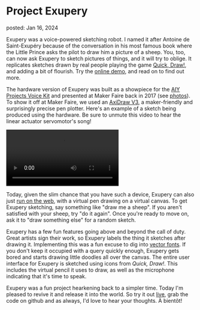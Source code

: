 Project Exupery
===
posted: Jan 16, 2024

Exupery was a voice-powered sketching robot. I named it after Antoine de Saint-Exupéry because of the conversation in his most famous book where the Little Prince asks the pilot to draw him a picture of a sheep. You, too, can now ask Exupery to sketch pictures of things, and it will try to oblige. It replicates sketches drawn by real people playing the game [Quick, Draw!](https://quickdraw.withgoogle.com/data/), and adding a bit of flourish. Try the [online demo][demo], and read on to find out more.

<!--more-->

The hardware version of Exupery was built as a showpiece for the [AIY Projects Voice Kit](https://aiyprojects.withgoogle.com/voice/) and presented at Maker Faire back in 2017 (see [photos](https://photos.google.com/share/AF1QipMUYERaAJ6SFUsLDrN1mRSIQ21Ci0AyblkR779ggGk2Z-7-3PM6VmuLeiljQWyXXw/photo/AF1QipOMRFAQyY0T5pmExxFRY_Sm7RxLLI_PyMBKALeG?key=dnIwaWpOSkswMEFJdEdJLVZxSEZQNkNGelhRUmd3)). To show it off at Maker Faire, we used an [AxiDraw V3](https://shop.evilmadscientist.com/productsmenu/846), a maker-friendly and surprisingly precise pen plotter. Here's an example of a sketch being produced using the hardware. Be sure to unmute this video to hear the linear actuator servomotor's song!

<video src="exupery-bot.mp4" controls loop></video>

Today, given the slim chance that you have such a device, Exupery can also just [run on the web][demo], with a virtual pen drawing on a virtual canvas. To get Exupery sketching, say something like "draw me a sheep". If you aren't satisfied with your sheep, try "do it again". Once you're ready to move on, ask it to "draw something else" for a random sketch.

Exupery has a few fun features going above and beyond the call of duty. Great artists sign their work, so Exupery labels the thing it sketches after drawing it. Implementing this was a fun excuse to dig into [vector fonts](https://en.wikipedia.org/wiki/Hershey_fonts). If you don't keep it occupied with a query quickly enough, Exupery gets bored and starts drawing little doodles all over the canvas. The entire user interface for Exupery is sketched using icons from *Quick, Draw!*. This includes the virtual pencil it uses to draw, as well as the microphone indicating that it's time to speak.

Exupery was a fun project hearkening back to a simpler time. Today I'm pleased to revive it and release it into the world. So try it out [live][demo], grab the code on github and as always, I'd love to hear your thoughts. À bientôt!

[demo]: https://borismus.github.io/exupery